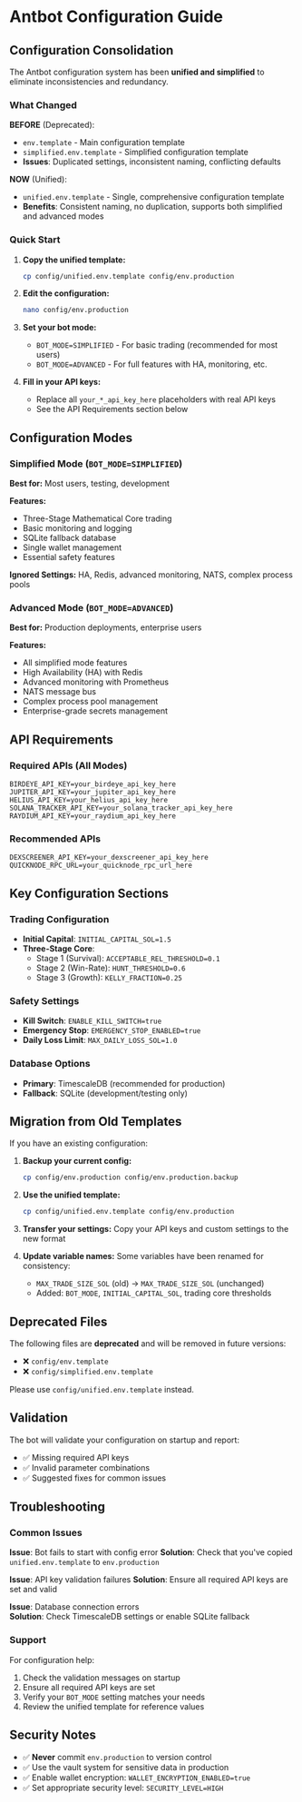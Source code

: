 # Antbot Configuration Guide

## Configuration Consolidation

The Antbot configuration system has been **unified and simplified** to eliminate inconsistencies and redundancy.

### What Changed

**BEFORE** (Deprecated):
- `env.template` - Main configuration template
- `simplified.env.template` - Simplified configuration template
- **Issues**: Duplicated settings, inconsistent naming, conflicting defaults

**NOW** (Unified):
- `unified.env.template` - Single, comprehensive configuration template
- **Benefits**: Consistent naming, no duplication, supports both simplified and advanced modes

### Quick Start

1. **Copy the unified template:**
   ```bash
   cp config/unified.env.template config/env.production
   ```

2. **Edit the configuration:**
   ```bash
   nano config/env.production
   ```

3. **Set your bot mode:**
   - `BOT_MODE=SIMPLIFIED` - For basic trading (recommended for most users)
   - `BOT_MODE=ADVANCED` - For full features with HA, monitoring, etc.

4. **Fill in your API keys:**
   - Replace all `your_*_api_key_here` placeholders with real API keys
   - See the API Requirements section below

## Configuration Modes

### Simplified Mode (`BOT_MODE=SIMPLIFIED`)

**Best for:** Most users, testing, development

**Features:**
- Three-Stage Mathematical Core trading
- Basic monitoring and logging
- SQLite fallback database
- Single wallet management
- Essential safety features

**Ignored Settings:** HA, Redis, advanced monitoring, NATS, complex process pools

### Advanced Mode (`BOT_MODE=ADVANCED`)

**Best for:** Production deployments, enterprise users

**Features:**
- All simplified mode features
- High Availability (HA) with Redis
- Advanced monitoring with Prometheus
- NATS message bus
- Complex process pool management
- Enterprise-grade secrets management

## API Requirements

### Required APIs (All Modes)
```
BIRDEYE_API_KEY=your_birdeye_api_key_here
JUPITER_API_KEY=your_jupiter_api_key_here  
HELIUS_API_KEY=your_helius_api_key_here
SOLANA_TRACKER_API_KEY=your_solana_tracker_api_key_here
RAYDIUM_API_KEY=your_raydium_api_key_here
```

### Recommended APIs
```
DEXSCREENER_API_KEY=your_dexscreener_api_key_here
QUICKNODE_RPC_URL=your_quicknode_rpc_url_here
```

## Key Configuration Sections

### Trading Configuration
- **Initial Capital**: `INITIAL_CAPITAL_SOL=1.5`
- **Three-Stage Core**:
  - Stage 1 (Survival): `ACCEPTABLE_REL_THRESHOLD=0.1`
  - Stage 2 (Win-Rate): `HUNT_THRESHOLD=0.6`
  - Stage 3 (Growth): `KELLY_FRACTION=0.25`

### Safety Settings
- **Kill Switch**: `ENABLE_KILL_SWITCH=true`
- **Emergency Stop**: `EMERGENCY_STOP_ENABLED=true`
- **Daily Loss Limit**: `MAX_DAILY_LOSS_SOL=1.0`

### Database Options
- **Primary**: TimescaleDB (recommended for production)
- **Fallback**: SQLite (development/testing only)

## Migration from Old Templates

If you have an existing configuration:

1. **Backup your current config:**
   ```bash
   cp config/env.production config/env.production.backup
   ```

2. **Use the unified template:**
   ```bash
   cp config/unified.env.template config/env.production
   ```

3. **Transfer your settings:** Copy your API keys and custom settings to the new format

4. **Update variable names:** Some variables have been renamed for consistency:
   - `MAX_TRADE_SIZE_SOL` (old) → `MAX_TRADE_SIZE_SOL` (unchanged)
   - Added: `BOT_MODE`, `INITIAL_CAPITAL_SOL`, trading core thresholds

## Deprecated Files

The following files are **deprecated** and will be removed in future versions:

- ❌ `config/env.template` 
- ❌ `config/simplified.env.template`

Please use `config/unified.env.template` instead.

## Validation

The bot will validate your configuration on startup and report:
- ✅ Missing required API keys
- ✅ Invalid parameter combinations  
- ✅ Suggested fixes for common issues

## Troubleshooting

### Common Issues

**Issue**: Bot fails to start with config error
**Solution**: Check that you've copied `unified.env.template` to `env.production`

**Issue**: API key validation failures
**Solution**: Ensure all required API keys are set and valid

**Issue**: Database connection errors  
**Solution**: Check TimescaleDB settings or enable SQLite fallback

### Support

For configuration help:
1. Check the validation messages on startup
2. Ensure all required API keys are set
3. Verify your `BOT_MODE` setting matches your needs
4. Review the unified template for reference values

## Security Notes

- ✅ **Never** commit `env.production` to version control
- ✅ Use the vault system for sensitive data in production
- ✅ Enable wallet encryption: `WALLET_ENCRYPTION_ENABLED=true`
- ✅ Set appropriate security level: `SECURITY_LEVEL=HIGH` 